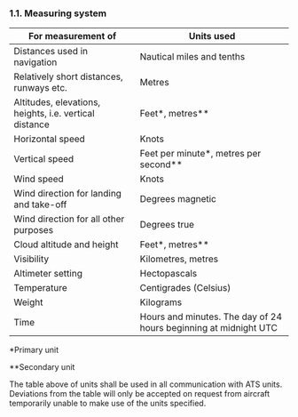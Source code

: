 ### 1.1. Measuring system

| For measurement of                                     | Units used                                                   |
| ------------------------------------------------------ | ------------------------------------------------------------ |
| Distances used in navigation                           | Nautical miles and tenths                                    |
| Relatively short distances, runways etc.               | Metres                                                       |
| Altitudes, elevations, heights, i.e. vertical distance | Feet*, metres**                                              |
| Horizontal speed                                       | Knots                                                        |
| Vertical speed                                         | Feet per minute*, metres per second**                        |
| Wind speed                                             | Knots                                                        |
| Wind direction for landing and take-off                | Degrees magnetic                                             |
| Wind direction for all other purposes                  | Degrees true                                                 |
| Cloud altitude and height                              | Feet*, metres**                                              |
| Visibility                                             | Kilometres, metres                                           |
| Altimeter setting                                      | Hectopascals                                                 |
| Temperature                                            | Centigrades (Celsius)                                        |
| Weight                                                 | Kilograms                                                    |
| Time                                                   | Hours and minutes. The day of 24 hours beginning at midnight UTC |

*Primary unit

**Secondary unit

The table above of units shall be used in all communication with ATS units. Deviations from the table will only be accepted on request from aircraft temporarily unable to make use of the units specified.

